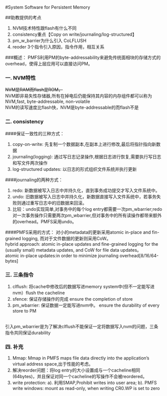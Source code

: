 #System Software for Persistent Memory##助教提供的考点
1. NVM技术特性跟flash有什么不同  2. consistency重点【Copy on write/journaling/log-structured】 3. pm_w_barrier为什么引入  CoLFLUSH 4. reoder 3个指令引入原因，指令作用，相互关系
###概述：
PMFS利用PM的byte-addressability来避免传统面相块的存储方式的overhead，使得上层应用可以直接访问PM。

### **一. NVM特性**
~~NVM是RAM而flash是ROM，~~<br>
NVM即非易失性存储器,所有在掉电后仍能保持其内容的内存组件都可以称为NVM,fast, byte-addressable, non-volatile<br>
NVM的读写速度比flash快，NVM是byte-addressable的而flash不是

### **二. consistency**
####保证一致性的三种方式：
1. copy-on-write: 先复制一个数据副本,在副本上进行修改,最后将指针指向新数据
2. journaling(logging): 通过写日志记录操作,根据日志进行恢复,需要执行写日志和写文件两次操作
3. log-structured updates: 以日志的形式组织文件系统并执行更新

####journaling的两种方式：
1. redo: 新数据被写入日志中并持久化，直到事务成功提交才写入文件系统中。
2. undo: 旧数据被写入日志中并持久化，新数据直接写入文件系统中，若事务失败则通过重写日志中的旧数据来回滚。
3. 比较：undo实现简单,对事务中的每个log entry都需要一次pm_wbarrier;redo对一次事务操作只需要两次pm_wbarrier,但对事务中的所有读操作都带来额外的overhead。PMFS采用undo。

####PMFS采用的方式：
对小的metadata的更新采用atomic in-place and fin-grained logging, 而对于文件数据的更新则采用CoW。
<br>
hybrid approach: atomic in-place updates and fine-grained logging for the (usually small) metadata updates, and CoW for file data updates。
<br>
atomic in-place updates:in order to minimize journaling overhead[8/16/64-bytes]

### **三. 三条指令**
1. clflush: 将cache中修改后的数据写进memory system中(但不一定能写进nvm）flush the cacheline
2. sfence: 保证存储操作的完成 ensure the completion of store
3. pm_wbarrier: 保证数据一定能写进nvm中。 ensure the durability of every store to PM
<br>
引入pm_wbarrier是为了解决clflush不能保证一定将数据写入nvm的问题，三条指令共同保证durability

### **四. 补充**
1. Mmap: Mmap in PMFS maps file data directly into the application’s virtual address space,出于性能的考虑。
2. 解决reorder问题：将log entry的大小设置成与一个cacheline相同(64bytes)，并且保证对同一个cacheline的写操作不会被reordered。
3. write protection: a). 利用SMAP,Prohibit writes into user area; b). PMFS write windows: mount as read-only, when writing CR0.WP is set to zero 